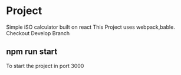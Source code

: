 # Project
Simple iSO calculator built on react
This Project uses webpack,bable.
Checkout Develop Branch

## npm run start
To start the project in port 3000
